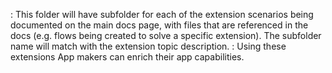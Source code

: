 : This folder will have subfolder for each of the extension scenarios being documented on the main docs page, with files that are referenced in the docs (e.g. flows being created to solve a specific extension). The subfolder name will match with the extension topic description.
: Using these extensions App makers can enrich their app capabilities. 